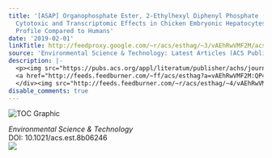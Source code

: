 ```yaml
---
title: '[ASAP] Organophosphate Ester, 2-Ethylhexyl Diphenyl Phosphate (EHDPP), Elicits
  Cytotoxic and Transcriptomic Effects in Chicken Embryonic Hepatocytes and Its Biotransformation
  Profile Compared to Humans'
date: '2019-02-01'
linkTitle: http://feedproxy.google.com/~r/acs/esthag/~3/vAEhRwVMF2M/acs.est.8b06246
source: 'Environmental Science & Technology: Latest Articles (ACS Publications)'
description: |-
  <p><img src="https://pubs.acs.org/appl/literatum/publisher/achs/journals/content/esthag/0/esthag.ahead-of-print/acs.est.8b06246/20190201/images/medium/es-2018-062462_0006.gif" alt="TOC Graphic"/></p><div><cite>Environmental Science & Technology</cite></div><div>DOI: 10.1021/acs.est.8b06246</div><div class="feedflare">
  <a href="http://feeds.feedburner.com/~ff/acs/esthag?a=vAEhRwVMF2M:QP4FLgFIK9Q:yIl2AUoC8zA"><img src="http://feeds.feedburner.com/~ff/acs/esthag?d=yIl2AUoC8zA" border="0"></img></a>
  </div><img src="http://feeds.feedburner.com/~r/acs/esthag/~4/vAEhRwVMF2M" height="1" width="1" ...
disable_comments: true
---
```

<p><img src="https://pubs.acs.org/appl/literatum/publisher/achs/journals/content/esthag/0/esthag.ahead-of-print/acs.est.8b06246/20190201/images/medium/es-2018-062462_0006.gif" alt="TOC Graphic"/></p><div><cite>Environmental Science & Technology</cite></div><div>DOI: 10.1021/acs.est.8b06246</div><div class="feedflare">
<a href="http://feeds.feedburner.com/~ff/acs/esthag?a=vAEhRwVMF2M:QP4FLgFIK9Q:yIl2AUoC8zA"><img src="http://feeds.feedburner.com/~ff/acs/esthag?d=yIl2AUoC8zA" border="0"></img></a>
</div><img src="http://feeds.feedburner.com/~r/acs/esthag/~4/vAEhRwVMF2M" height="1" width="1" ...